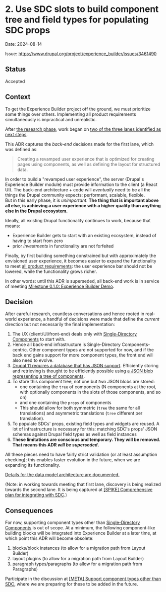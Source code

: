 # 2. Use SDC slots to build component tree and field types for populating SDC props

Date: 2024-08-14

Issue: <https://www.drupal.org/project/experience_builder/issues/3461490>

## Status

Accepted

## Context

To get the Experience Builder project off the ground, we must prioritize some things over others. Implementing all product requirements simultaneously is impractical and unrealistic.

After [the research phase](https://dri.es/evolving-drupal-layout-builder-to-an-experience-builder), work began on [two of the three lanes identified as next steps](https://www.drupal.org/about/core/blog/working-toward-an-experience-builder#:~:text=and%20use%20cases.-,Next%20steps,-We%20have%20identified).

This ADR captures the _back-end_ decisions made for the first lane, which was defined as:

> Creating a revamped user experience that is optimized for creating pages using components, as well as defining the layout for structured data.

In order to build a "revamped user experience", the server (Drupal's Experience Builder module) must provide information to the client (a React UI). The back-end architecture + code will _eventually_ need to be all the things the Drupal community expects: performant, scalable, flexible.  
But in this early phase, it is _unimportant_. **The thing that is important above all else, is achieving a user experience with a higher quality than anything else in the Drupal ecosystem.**

Ideally, all existing Drupal functionality continues to work, because that means:

- Experience Builder gets to start with an existing ecosystem, instead of having to start from zero
- prior _investments_ in functionality are not forfeited

Finally, by first building something constrained but with approximately the envisioned user experience, it becomes easier to expand the functionality to meet [all product requirements](https://docs.google.com/spreadsheets/d/1OpETAzprh6DWjpTsZG55LWgldWV_D8jNe9AM73jNaZo/edit#gid=1721130122): the user experience bar should not be lowered, while the functionality grows richer.

In other words: until this ADR is superseded, all back-end work is in service of meeting [Milestone 0.1.0: Experience Builder Demo](https://www.drupal.org/project/experience_builder/issues/3454094).


## Decision

After careful research, countless conversations and hence rooted in real-world experience, a handful of decisions were made that define the _current_ direction but not necessarily the final implementation:

1. The UX (client/UI/front-end) deals only with [Single-Directory Components](https://www.drupal.org/project/sdc) to start with.
2. Hence all back-end infrastructure is Single-Directory Components-centric. Other component types are not supported for now, and if the back end gains support for more component types, the front end will also need to evolve. 
3. [Drupal 11 requires a database that has JSON support](https://www.drupal.org/node/3444548). Efficiently storing and retrieving is thought to be efficiently possible using [a JSON blob representing a tree of components](https://www.drupal.org/project/drupal/issues/3440578).
4. To store this component tree, not one but _two_ JSON blobs are stored:
   - one containing the `tree` of components (N components at the root, with optionally components in the slots of those components, and so on)
   - and one containing the `props` of components
   - This should allow for both symmetric (`tree` the same for all translations) and asymmetric translations (`tree` different per translation).
5. To populate SDCs' props, existing field types and widgets are reused. A lot of infrastructure is necessary for this: matching SDC's props' JSON schemas against Drupal field types as well as field instances
6. **These limitations are conscious and temporary. They will be removed. That means this ADR _will be superseded_.**


All these pieces need to have fairly strict validation (or at least assumption checking); this enables faster evolution in the future, when we are expanding its functionality.

[Details for the data model architecture are documented.](../data-model.md)

(Note: in working towards meeting that first lane, discovery is being realized towards the second lane. It is being captured at [[SPIKE] Comprehensive plan for integrating with SDC](https://www.drupal.org/project/experience_builder/issues/3462705).)


## Consequences

For now, supporting component types other than [Single-Directory Components](https://www.drupal.org/project/sdc) is out of scope. At a minimum, the following component-like building blocks will be integrated into Experience Builder at a later time, at which point this ADR will become obsolete:
1. blocks/block instances (to allow for a migration path from Layout Builder)
2. layout plugins (to allow for a migration path from Layout Builder)
3. paragraph types/paragraphs (to allow for a migration path from Paragraphs)

Participate in the discussion at [[META] Support component types other than SDC](https://www.drupal.org/project/experience_builder/issues/3454519), where we are preparing for these to be added in the future.

